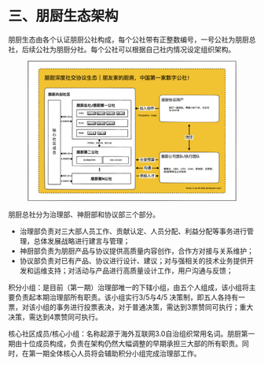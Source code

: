 # 三、朋厨生态架构

朋厨生态由各个认证朋厨公社构成，每个公社带有正整数编号，一号公社为朋厨总社，后续公社为朋厨分社。每个公社可以根据自己社内情况设定组织架构。

<figure><img src=".gitbook/assets/朋厨组织架构设想V1.1.png" alt=""><figcaption></figcaption></figure>

朋厨总社分为治理部、神厨部和协议部三个部分。

* 治理部负责对三大部人员工作、贡献认定、人员分配、利益分配等事务进行管理，总体发展战略进行建言与管理；
* 神厨部负责为朋厨产品与协议提供高质量内容创作，合作方对接与关系维护；
* 协议部负责对已有产品、协议进行设计、建议；对与强相关的技术业务提供开发和运维支持；对活动与产品进行高质量设计工作，用户沟通与反馈；

积分小组：是目前（第一期）治理部唯一的下辖小组，由五个人组成，该小组将主要负责起本期治理部所有职责。该小组实行3/5与4/5 决策制，即五人各持有一票，对该小组的事务进行投票表决，对于普通决策，需达到3票赞同可执行；重大决策，需达到4票赞同可执行。

核心社区成员/核心小组：名称起源于海外互联网3.0自治组织常用名词。朋厨第一期由十位成员构成，负责在架构仍然大幅调整的早期承担三大部的所有职责。同时，在第一期全体核心人员将会辅助积分小组完成治理部工作。
